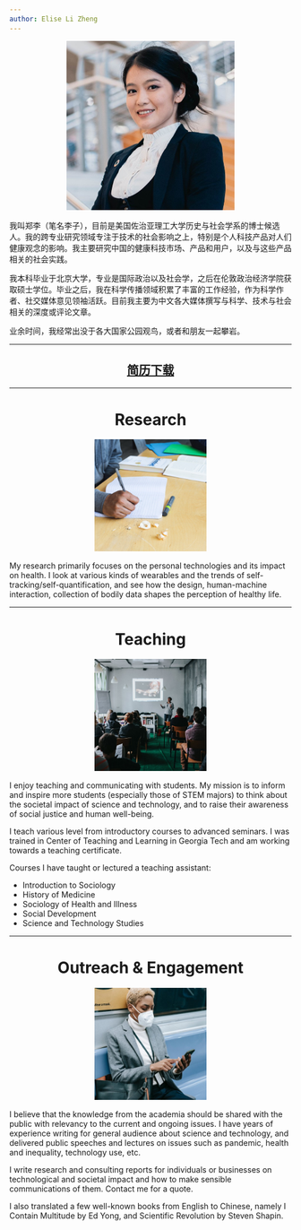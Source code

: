 ```yaml
---
author: Elise Li Zheng
---
```

<p align="center">
<img src="https://github.com/elise901/elise901/blob/master/lizheng.jpg?raw=true" alt="" width="300px"/>
</p>



我叫郑李（笔名李子），目前是美国佐治亚理工大学历史与社会学系的博士候选人。我的跨专业研究领域专注于技术的社会影响之上，特别是个人科技产品对人们健康观念的影响。我主要研究中国的健康科技市场、产品和用户，以及与这些产品相关的社会实践。


我本科毕业于北京大学，专业是国际政治以及社会学，之后在伦敦政治经济学院获取硕士学位。毕业之后，我在科学传播领域积累了丰富的工作经验，作为科学作者、社交媒体意见领袖活跃。目前我主要为中文各大媒体撰写与科学、技术与社会相关的深度或评论文章。


业余时间，我经常出没于各大国家公园观鸟，或者和朋友一起攀岩。

---


[<center> <h2>简历下载</h2> </center>](https://github.com/elise901/elise901/raw/master/CV_Zheng%2C%20Elise%20Li_2021_10.pdf)


---


<center> <h1>Research</h1> </center>


<p align="center">
<img src="https://github.com/elise901/elise901/blob/master/research.jpg?raw=true" width="200px" />
</p>





My research primarily focuses on the personal technologies and its impact on health. I look at various kinds of wearables and the trends of self-tracking/self-quantification, and see how the design, human-machine interaction, collection of bodily data shapes the perception of healthy life. 



---

<center> <h1>Teaching</h1> </center>

<p align="center">
<img src="https://github.com/elise901/elise901/blob/master/mode2.jpg?raw=true" width="200px" />
</p>




I enjoy teaching and communicating with students. My mission is to inform and inspire more students (especially those of STEM majors) to think about the societal impact of science and technology, and to raise their awareness of social justice and human well-being. 

I teach various level from introductory courses to advanced seminars. I was trained in Center of Teaching and Learning in Georgia Tech and am working towards a teaching certificate. 

Courses I have taught or lectured a teaching assistant:

* Introduction to Sociology
* History of Medicine
* Sociology of Health and Illness
* Social Development
* Science and Technology Studies




---

<center> <h1>Outreach & Engagement</h1></center>

<p align="center">
<img src="https://github.com/elise901/elise901/blob/master/outreach.jpg?raw=true" width="200px" />
</p>





I believe that the knowledge from the academia should be shared with the public with relevancy to the current and ongoing issues. I have years of experience writing for general audience about science and technology, and delivered public speeches and lectures on issues such as pandemic, health and inequality, technology use, etc. 

I write research and consulting reports for individuals or businesses on technological and societal impact and how to make sensible communications of them. Contact me for a quote. 

I also translated a few well-known books from English to Chinese, namely I Contain Multitude by Ed Yong, and Scientific Revolution by Steven Shapin. 


